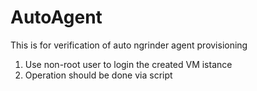 # AutoAgent
This is for verification of auto ngrinder agent provisioning
1. Use non-root user to login the created VM istance
2. Operation should be done via script

